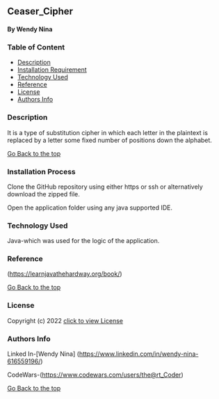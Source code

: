 ## Ceaser_Cipher

#### By Wendy Nina


### Table of Content

+ [Description](#description)
+ [Installation Requirement](#Installation-Process)
+ [Technology Used](#technology-used)
+ [Reference](#reference)
+ [License](#license)
+ [Authors Info](#Authors-Info)

### Description
It is a type of substitution cipher in which each letter in the plaintext is replaced by a letter some fixed number of positions down the alphabet.

[Go Back to the top](#Ceaser_Cipher)

### Installation Process
Clone the GitHub repository using either https or ssh or alternatively download the zipped file.

Open the application folder using any java supported IDE.
### Technology Used
Java-which was used for the logic of the application.

### Reference
(https://learnjavathehardway.org/book/)


[Go Back to the top](#Ceaser_Cipher)

### License
Copyright (c) 2022 [click to view License](LICENSE)

### Authors Info
Linked In-[Wendy Nina]
(https://www.linkedin.com/in/wendy-nina-616559196/)

CodeWars-(https://www.codewars.com/users/the@rt_Coder)

[Go Back to the top](#Ceaser_Cipher)



